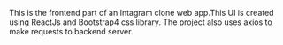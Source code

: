 This is the frontend part of an Intagram clone web app.This UI is created using ReactJs and Bootstrap4 css library.
The project also uses axios to make requests to backend server.
